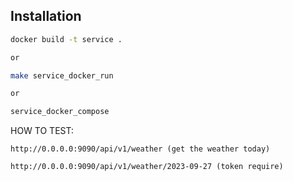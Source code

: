 ## Installation

```bash
docker build -t service .

or 

make service_docker_run

or 

service_docker_compose 
```

HOW TO TEST: 
```url
http://0.0.0.0:9090/api/v1/weather (get the weather today)

http://0.0.0.0:9090/api/v1/weather/2023-09-27 (token require)
```